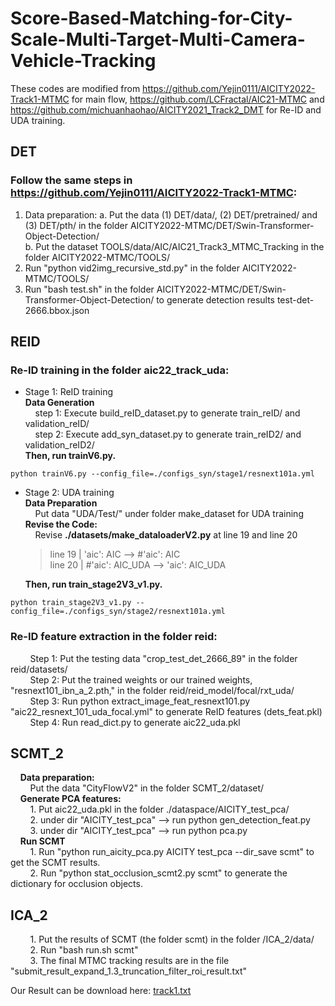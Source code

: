 # Score-Based-Matching-for-City-Scale-Multi-Target-Multi-Camera-Vehicle-Tracking
These codes are modified from https://github.com/Yejin0111/AICITY2022-Track1-MTMC for main flow, https://github.com/LCFractal/AIC21-MTMC and https://github.com/michuanhaohao/AICITY2021_Track2_DMT for Re-ID and UDA training.  

## DET
 ### Follow the same steps in https://github.com/Yejin0111/AICITY2022-Track1-MTMC:
   1. Data preparation:
    a. Put the data (1) DET/data/, (2) DET/pretrained/ and (3) DET/pth/ in the folder AICITY2022-MTMC/DET/Swin-Transformer-Object-Detection/  
    b. Put the dataset TOOLS/data/AIC/AIC21_Track3_MTMC_Tracking in the folder AICITY2022-MTMC/TOOLS/
   2. Run "python vid2img_recursive_std.py" in the folder AICITY2022-MTMC/TOOLS/
   3. Run "bash test.sh" in the folder AICITY2022-MTMC/DET/Swin-Transformer-Object-Detection/ to generate detection results test-det-2666.bbox.json  

## REID
   ### Re-ID training in the folder aic22_track_uda:  
   - Stage 1: ReID training  
	**Data Generation**  
&nbsp; &nbsp; step 1: Execute build_reID_dataset.py to generate train_reID/ and validation_reID/  
&nbsp; &nbsp; step 2: Execute add_syn_dataset.py to generate train_reID2/ and validation_reID2/  
	**Then, run trainV6.py.**  

     
``` 
python trainV6.py --config_file=./configs_syn/stage1/resnext101a.yml    
```
   - Stage 2: UDA training  
	**Data Preparation**  
	&nbsp; &nbsp; Put data "UDA/Test/" under folder make_dataset for UDA training  
	**Revise the Code:**  
	&nbsp; &nbsp; Revise **./datasets/make_dataloaderV2.py** at line 19 and line 20  
		>line 19 | 'aic': AIC       --> #'aic': AIC  
		line 20 | #'aic': AIC_UDA  --> 'aic': AIC_UDA

    
		**Then, run train_stage2V3_v1.py.**  
```
python train_stage2V3_v1.py --config_file=./configs_syn/stage2/resnext101a.yml
``` 
### Re-ID feature extraction in the folder reid:  
&nbsp; &nbsp; &nbsp; &nbsp; Step 1: Put the testing data "crop_test_det_2666_89" in the folder reid/datasets/  
&nbsp; &nbsp; &nbsp; &nbsp; Step 2: Put the trained weights or our trained weights, "resnext101_ibn_a_2.pth," in the folder reid/reid_model/focal/rxt_uda/  
&nbsp; &nbsp; &nbsp; &nbsp; Step 3: Run python extract_image_feat_resnext101.py "aic22_resnext_101_uda_focal.yml" to generate ReID features (dets_feat.pkl)  
&nbsp; &nbsp; &nbsp; &nbsp; Step 4: Run read_dict.py to generate aic22_uda.pkl  

## SCMT_2
&nbsp; &nbsp; **Data preparation:**  
&nbsp; &nbsp; &nbsp; &nbsp; Put the data "CityFlowV2" in the folder SCMT_2/dataset/  
&nbsp; &nbsp; **Generate PCA features:**  
&nbsp; &nbsp; &nbsp; &nbsp; 1. Put aic22_uda.pkl in the folder ./dataspace/AICITY_test_pca/  
&nbsp; &nbsp; &nbsp; &nbsp; 2. under dir "AICITY_test_pca" --> run python gen_detection_feat.py  
&nbsp; &nbsp; &nbsp; &nbsp; 3. under dir "AICITY_test_pca" --> run python pca.py  
&nbsp; &nbsp; **Run SCMT**  
&nbsp; &nbsp; &nbsp; &nbsp; 1. Run "python run_aicity_pca.py AICITY test_pca --dir_save scmt" to get the SCMT results.  
&nbsp; &nbsp; &nbsp; &nbsp; 2. Run "python stat_occlusion_scmt2.py scmt" to generate the dictionary for occlusion objects. 

## ICA_2  
&nbsp; &nbsp; &nbsp; &nbsp; 1. Put the results of SCMT (the folder scmt) in the folder /ICA_2/data/  
&nbsp; &nbsp; &nbsp; &nbsp; 2. Run "bash run.sh scmt"  
&nbsp; &nbsp; &nbsp; &nbsp; 3. The final MTMC tracking results are in the file "submit_result_expand_1.3_truncation_filter_roi_result.txt" 

Our Result can be download here: [track1.txt](<https://drive.google.com/file/d/1tpGhTlV8YqP_4oihVO1H3Fm9PnN70qiv/view?usp=sharing>)
